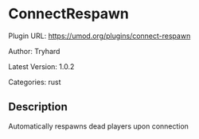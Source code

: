 # ConnectRespawn

Plugin URL: https://umod.org/plugins/connect-respawn

Author: Tryhard

Latest Version: 1.0.2

Categories: rust

## Description

Automatically respawns dead players upon connection
